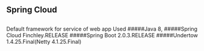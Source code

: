 Spring Cloud
--
##
Default framework for service of web app 
Used 
#####Java 8,
#####Spring Cloud Finchley.RELEASE
#####Spring Boot 2.0.3.RELEASE
#####Undertow 1.4.25.Final(Netty 4.1.25.Final)
